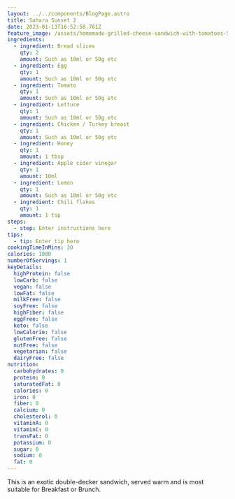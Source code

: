```yaml
---
layout: ../../components/BlogPage.astro
title: Sahara Sunset 2
date: 2023-01-13T16:52:58.761Z
feature_image: /assets/homemade-grilled-cheese-sandwich-with-tomatoes-500x500.png
ingredients:
  - ingredient: Bread slices
    qty: 2
    amount: Such as 10ml or 50g etc
  - ingredient: Egg
    qty: 1
    amount: Such as 10ml or 50g etc
  - ingredient: Tomato
    qty: 1
    amount: Such as 10ml or 50g etc
  - ingredient: Lettuce
    qty: 1
    amount: Such as 10ml or 50g etc
  - ingredient: Chicken / Turkey breast
    qty: 1
    amount: Such as 10ml or 50g etc
  - ingredient: Honey
    qty: 1
    amount: 1 tbsp
  - ingredient: Apple cider vinegar
    qty: 1
    amount: 10ml
  - ingredient: Lemon
    qty: 1
    amount: Such as 10ml or 50g etc
  - ingredient: Chili flakes
    qty: 1
    amount: 1 tsp
steps:
  - step: Enter instructions here
tips:
  - tip: Enter tip here
cookingTimeInMins: 30
calories: 1000
numberOfServings: 1
keyDetails:
  highProtein: false
  lowCarb: false
  vegan: false
  lowFat: false
  milkFree: false
  soyFree: false
  highFiber: false
  eggFree: false
  keto: false
  lowCalorie: false
  glutenFree: false
  nutFree: false
  vegetarian: false
  dairyFree: false
nutrition:
  carbohydrates: 0
  protein: 0
  saturatedFat: 0
  calories: 0
  iron: 0
  fiber: 0
  calcium: 0
  cholesterol: 0
  vitaminA: 0
  vitaminC: 0
  transFat: 0
  potassium: 0
  sugar: 0
  sodium: 0
  fat: 0
---
```

T﻿his is an exotic double-decker sandwich, served warm and is most suitable for Breakfast or Brunch.
